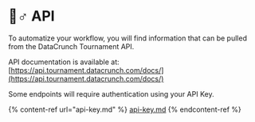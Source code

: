 # 🧙♂ API

To automatize your workflow, you will find information that can be pulled from the DataCrunch Tournament API.

API documentation is available at: [https://api.tournament.datacrunch.com/docs/](https://api.tournament.datacrunch.com/docs/)

Some endpoints will require authentication using your API Key.

{% content-ref url="api-key.md" %}
[api-key.md](api-key.md)
{% endcontent-ref %}

